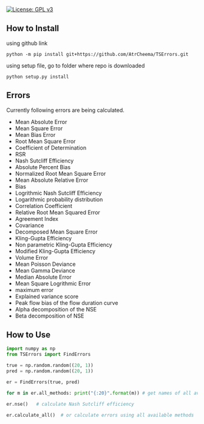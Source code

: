 
[![License: GPL v3](https://img.shields.io/badge/License-GPL%20v3-blue.svg)](https://www.gnu.org/licenses/gpl-3.0)


## How to Install

using github link

	python -m pip install git+https://github.com/AtrCheema/TSErrors.git

using setup file, go to folder where repo is downloaded

    python setup.py install

## Errors

Currently following errors are being calculated.

* Mean Absolute Error
* Mean Square Error
* Mean Bias Error
* Root Mean Square Error
* Coefficient of Determination
* RSR
* Nash Sutcliff Efficiency
* Absolute Percent Bias
* Normalized Root Mean Square Error
* Mean Absolute Relative Error
* Bias
* Logrithmic Nash Sutcliff Efficiency
* Logarithmic probability distribution
* Correlation Coefficient
* Relative Root Mean Squared Error
* Agreement Index
* Covariance
* Decomposed Mean Square Error
* Kling-Gupta Efficiency 
* Non parametric Kling-Gupta Efficiency
* Modified Kling-Gupta Efficiency
* Volume Error
* Mean Poisson Deviance
* Mean Gamma Deviance
* Median Absolute Error
* Mean Square Logrithmic Error
* maximum error
* Explained variance score
* Peak flow bias of the flow duration curve
*  Alpha decomposition of the NSE
* Beta decomposition of NSE

## How to Use

```python
import numpy as np
from TSErrors import FindErrors

true = np.random.random((20, 1))
pred = np.random.random((20, 1))

er = FindErrors(true, pred)

for m in er.all_methods: print("{:20}".format(m)) # get names of all availabe methods

er.nse()   # calculate Nash Sutcliff efficiency

er.calculate_all()  # or calculate errors using all available methods
```
